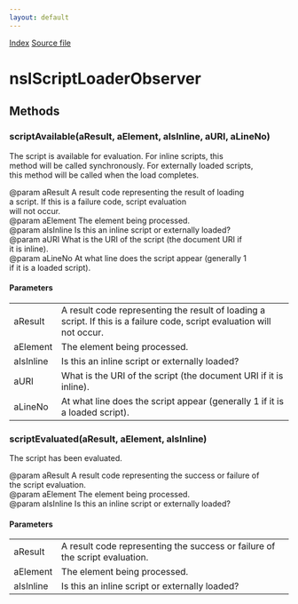 ```yaml
---
layout: default
---
```

<div id='links'><a href="../index.html">Index</a>
<a href="http://dxr.mozilla.org/mozilla-central/source/dom/base/nsIScriptLoaderObserver.idl">Source file</a>
</div>

# nsIScriptLoaderObserver #

## Methods ##

### scriptAvailable(aResult, aElement, aIsInline, aURI, aLineNo) ###
  
The script is available for evaluation. For inline scripts, this  
method will be called synchronously. For externally loaded scripts,  
this method will be called when the load completes.  
  
@param aResult A result code representing the result of loading  
       a script. If this is a failure code, script evaluation  
       will not occur.  
@param aElement The element being processed.  
@param aIsInline Is this an inline script or externally loaded?  
@param aURI What is the URI of the script (the document URI if  
       it is inline).  
@param aLineNo At what line does the script appear (generally 1  
       if it is a loaded script).  
  

#### Parameters ####

<table>

<tr>
<td>aResult</td>
<td>A result code representing the result of loading  
       a script. If this is a failure code, script evaluation  
       will not occur.  
</td>
</tr>

<tr>
<td>aElement</td>
<td>The element being processed.  
</td>
</tr>

<tr>
<td>aIsInline</td>
<td>Is this an inline script or externally loaded?  
</td>
</tr>

<tr>
<td>aURI</td>
<td>What is the URI of the script (the document URI if  
       it is inline).  
</td>
</tr>

<tr>
<td>aLineNo</td>
<td>At what line does the script appear (generally 1  
       if it is a loaded script).  
</td>
</tr>

</table>

### scriptEvaluated(aResult, aElement, aIsInline) ###
  
The script has been evaluated.  
  
@param aResult A result code representing the success or failure of  
       the script evaluation.  
@param aElement The element being processed.  
@param aIsInline Is this an inline script or externally loaded?  
  

#### Parameters ####

<table>

<tr>
<td>aResult</td>
<td>A result code representing the success or failure of  
       the script evaluation.  
</td>
</tr>

<tr>
<td>aElement</td>
<td>The element being processed.  
</td>
</tr>

<tr>
<td>aIsInline</td>
<td>Is this an inline script or externally loaded?  
</td>
</tr>

</table>
